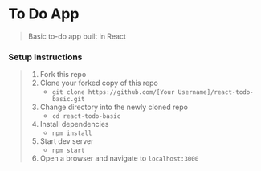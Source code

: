 # To Do App

> Basic to-do app built in React

### Setup Instructions

> 1. Fork this repo
> 1. Clone your forked copy of this repo
>    - `git clone https://github.com/[Your Username]/react-todo-basic.git`
> 1. Change directory into the newly cloned repo
>    - `cd react-todo-basic`
> 1. Install dependencies 
>    - `npm install`
> 1. Start dev server
>    - `npm start`
> 1. Open a browser and navigate to `localhost:3000`